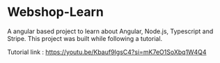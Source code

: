# Webshop-Learn
A angular based project to learn about Angular, Node.js, Typescript and Stripe. This project was built while following a tutorial.

Tutorial link : https://youtu.be/Kbauf9IgsC4?si=mK7eO1SoXbq1W4Q4
